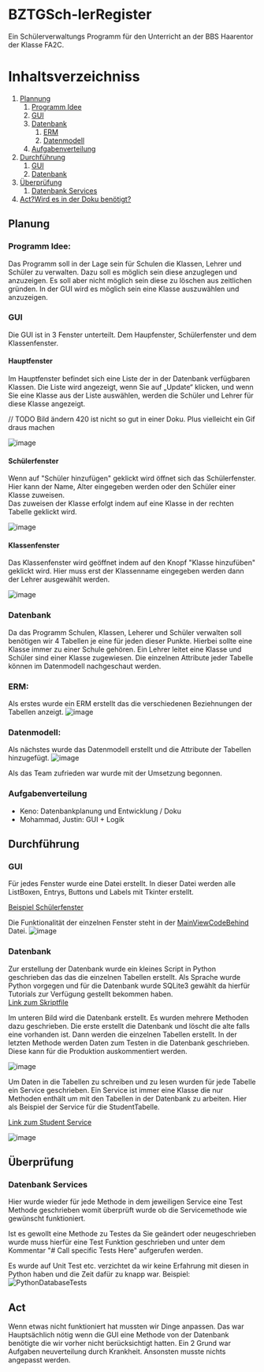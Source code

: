 # BZTGSch-lerRegister
Ein Schülerverwaltungs Programm für den Unterricht an der BBS Haarentor der Klasse FA2C.

# Inhaltsverzeichniss
1. [Plannung](#Planung)
     1. [Programm Idee](#PlanungProgrammIdee)
     2. [GUI](#PlanungGUI)
     3. [Datenbank](#PlanungDatenbank)
          1. [ERM](#ERM)
          2. [Datenmodell](#Datenmodell)
     5. [Aufgabenverteilung](#PlanungAufgabenverteilung)
2. [Durchführung](#Durchführung)
     1. [GUI](#DurchführungGUI)
     2. [Datenbank](#DurchführungDatenbank)
3. [Überprüfung](#Überprüfung)
     1. [Datenbank Services](#ÜberprüfungDatenbankServices)
5. [Act?Wird es in der Doku benötigt?](#Act)



<a name="Planung"></a>  
## Planung
<a name="PlanungProgrammIdee"></a> 
### Programm Idee: 
Das Programm soll in der Lage sein für Schulen die Klassen, Lehrer und Schüler zu verwalten. Dazu soll es möglich sein diese anzuglegen und anzuzeigen. Es soll aber nicht möglich sein diese zu löschen aus zeitlichen gründen. In der GUI wird es möglich sein eine Klasse auszuwählen und anzuzeigen. 

<a name="PlanungGUI"></a> 
### GUI
Die GUI ist in 3 Fenster unterteilt. Dem Haupfenster, Schülerfenster und dem Klassenfenster.  

#### Hauptfenster
Im Hauptfenster befindet sich eine Liste der in der Datenbank verfügbaren Klassen. Die Liste wird angezeigt, wenn Sie auf „Update“ klicken, und wenn Sie eine Klasse aus der Liste auswählen, werden die Schüler und Lehrer für diese Klasse angezeigt.

// TODO Bild ändern 420 ist nicht so gut in einer Doku. Plus vielleicht ein Gif draus machen

![image](https://user-images.githubusercontent.com/23700090/176032764-c9f3276b-96db-4745-be95-701ac701eaca.png)

#### Schülerfenster
Wenn auf "Schüler hinzufügen" geklickt wird öffnet sich das Schülerfenster. Hier kann der Name, Alter eingegeben werden oder den Schüler einer Klasse zuweisen.  
Das zuweisen der Klasse erfolgt indem auf eine Klasse in der rechten Tabelle geklickt wird.

![image](https://user-images.githubusercontent.com/23700090/176033394-ca7ff8f9-06bd-470a-99e8-7cc62c51ad9e.png)

#### Klassenfenster
Das Klassenfenster wird geöffnet indem auf den Knopf "Klasse hinzufüben" geklickt wird. Hier muss erst der Klassenname eingegeben werden dann der Lehrer ausgewählt werden. 

![image](https://user-images.githubusercontent.com/23700090/176034086-f4cedcdf-e907-4202-8561-539ef12ee030.png)


<a name="PlanungDatenbank"></a> 
### Datenbank
Da das Programm Schulen, Klassen, Leherer und Schüler verwalten soll benötigen wir 4 Tabellen je eine für jeden dieser Punkte. Hierbei sollte eine Klasse immer zu einer Schule gehören. Ein Lehrer leitet eine Klasse und Schüler sind einer Klasse zugewiesen. Die einzelnen Attribute jeder Tabelle können im Datenmodell nachgeschaut werden.  

<a name="ERM"></a>  
### ERM: 
Als erstes wurde ein ERM erstellt das die verschiedenen Beziehnungen der Tabellen anzeigt.
![image](https://user-images.githubusercontent.com/23700090/175651691-e1aa23f4-e13a-4a4c-8895-118429741f20.png)

<a name="Datenmodell"></a>
### Datenmodell:
Als nächstes wurde das Datenmodell erstellt und die Attribute der Tabellen hinzugefügt.
![image](https://user-images.githubusercontent.com/23700090/175788152-a03a0482-1f85-43cb-9ad5-df04576cc873.png)

Als das Team zufrieden war wurde mit der Umsetzung begonnen. 
<a name="PlanungAufgabenverteilung"></a> 
### Aufgabenverteilung
- Keno: Datenbankplanung und Entwicklung / Doku
- Mohammad, Justin: GUI + Logik

<a name="Durchführung"></a> 
## Durchführung

<a name="DurchführungGUI"></a> 
### GUI
Für jedes Fenster wurde eine Datei erstellt. In dieser Datei werden alle ListBoxen, Entrys, Buttons und Labels mit Tkinter erstellt. 

[Beispiel Schülerfenster](https://github.com/jkuAmagno/BZTGSch-lerRegister/blob/main/NewStudentView.py)

Die Funktionalität der einzelnen Fenster steht in der [MainViewCodeBehind](https://github.com/jkuAmagno/BZTGSch-lerRegister/blob/main/MainViewCodeBehind.py) Datei.
![image](https://user-images.githubusercontent.com/23700090/176378373-1058e73f-0291-4179-ad6c-832b97549cd1.png)

<a name="DurchführungDatenbank"></a> 
### Datenbank
Zur erstellung der Datenbank wurde ein kleines Script in Python geschrieben das das die einzelnen Tabellen erstellt. Als Sprache wurde Python vorgegen und für die Datenbank wurde SQLite3 gewählt da hierfür Tutorials zur Verfügung gestellt bekommen haben.   
[Link zum Skriptfile](https://github.com/jkuAmagno/BZTGSch-lerRegister/blob/main/Services/CreateDatabase.py)

Im unteren Bild wird die Datenbank erstellt. Es wurden mehrere Methoden dazu geschrieben. Die erste erstellt die Datenbank und löscht die alte falls eine vorhanden ist. Dann werden die einzelnen Tabellen erstellt. In der letzten Methode werden Daten zum Testen in die Datenbank geschrieben. Diese kann für die Produktion auskommentiert werden. 

![image](https://user-images.githubusercontent.com/23700090/175788934-f04cb068-a7d7-4c9a-abaa-ac3319f2aa17.png)

Um Daten in die Tabellen zu schreiben und zu lesen wurden für jede Tabelle ein Service geschrieben. Ein Service ist immer eine Klasse die nur Methoden enthält um mit den Tabellen in der Datenbank zu arbeiten.
Hier als Beispiel der Service für die StudentTabelle.

[Link zum Student Service](https://github.com/jkuAmagno/BZTGSch-lerRegister/blob/main/Services/StudentService.py)

![image](https://user-images.githubusercontent.com/23700090/175789111-44807d72-795a-4933-89b2-28bf6c857d68.png)

<a name="Überprüfung"></a> 
## Überprüfung

<a name="ÜberprüfungDatenbankServices"></a> 
### Datenbank Services 

Hier wurde wieder für jede Methode in dem jeweiligen Service eine Test Methode geschrieben womit überprüft wurde ob die Servicemethode wie gewünscht funktioniert.

Ist es gewollt eine Methode zu Testes da Sie geändert oder neugeschrieben wurde muss hierfür eine Test Funktion geschrieben und unter dem Kommentar "# Call specific  Tests Here" aufgerufen werden. 

Es wurde auf Unit Test etc. verzichtet da wir keine Erfahrung mit diesen in Python haben und die Zeit dafür zu knapp war. 
Beispiel:
![PythonDatabaseTests](https://user-images.githubusercontent.com/23700090/175646719-65808b84-6194-4a27-b3c4-6d582e4f9a1e.gif)

<a name="Act"></a> 
## Act
Wenn etwas nicht funktioniert hat mussten wir Dinge anpassen. Das war Hauptsächlich nötig wenn die GUI eine Methode von der Datenbank benötigte die wir vorher nicht berücksichtigt hatten. Ein 2 Grund war Aufgaben neuverteilung durch Krankheit. Ansonsten musste nichts angepasst werden. 
